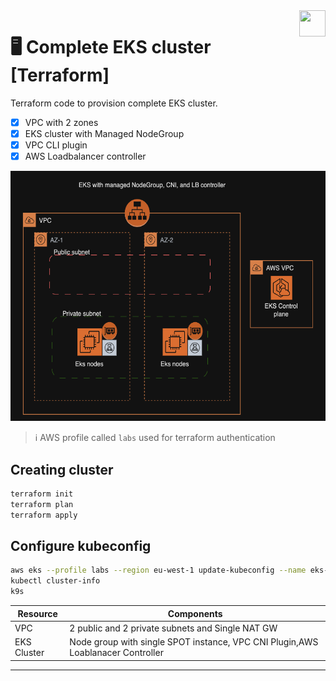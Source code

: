 <img src="https://avatars.githubusercontent.com/u/20859413?v=4" style="float:right;width:42px;height:42px;">

# :desktop_computer: Complete EKS cluster [Terraform]

 Terraform code to provision complete EKS cluster.  

- [x] VPC with 2 zones
- [x] EKS cluster with Managed NodeGroup
- [x] VPC CLI plugin
- [x] AWS Loadbalancer controller

<img src="img/eks-design.png" width="600" height="400">



> :information_source: AWS profile called `labs` used for terraform authentication

## Creating cluster
```bash
terraform init
terraform plan
terraform apply
```

## Configure kubeconfig
```bash
aws eks --profile labs --region eu-west-1 update-kubeconfig --name eks-demo
kubectl cluster-info
k9s
```

|Resource|Components|
|--------------------------|--------------------------|
|VPC| 2 public and 2 private subnets and Single NAT GW|
|EKS Cluster|Node group with single SPOT instance, VPC CNI Plugin,AWS Loablanacer Controller |
------------------
